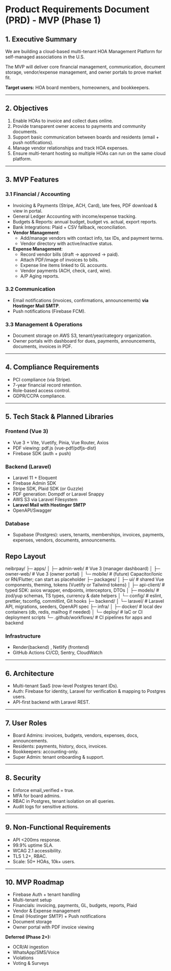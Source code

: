 # Product Requirements Document (PRD) - MVP (Phase 1)

## 1. Executive Summary
We are building a cloud-based multi-tenant HOA Management Platform for self-managed associations in the U.S.  

The MVP will deliver core financial management, communication, document storage, vendor/expense management, and owner portals to prove market fit.  

**Target users:** HOA board members, homeowners, and bookkeepers.

---

## 2. Objectives
1. Enable HOAs to invoice and collect dues online.  
2. Provide transparent owner access to payments and community documents.  
3. Support basic communication between boards and residents (email + push notifications).  
4. Manage vendor relationships and track HOA expenses.  
5. Ensure multi-tenant hosting so multiple HOAs can run on the same cloud platform.  

---

## 3. MVP Features

### 3.1 Financial / Accounting
- Invoicing & Payments (Stripe, ACH, Card), late fees, PDF download & view in portal.  
- General Ledger Accounting with income/expense tracking.  
- Budgets & Reports: annual budget, budget vs. actual, export reports.  
- Bank Integrations: Plaid + CSV fallback, reconciliation.  
- **Vendor Management**:  
  - Add/manage vendors with contact info, tax IDs, and payment terms.  
  - Vendor directory with active/inactive status.  
- **Expense Management**:  
  - Record vendor bills (draft → approved → paid).  
  - Attach PDF/image of invoices to bills.  
  - Expense line items linked to GL accounts.  
  - Vendor payments (ACH, check, card, wire).  
  - A/P Aging reports.  

### 3.2 Communication
- Email notifications (invoices, confirmations, announcements) **via Hostinger Mail SMTP**.  
- Push notifications (Firebase FCM).  

### 3.3 Management & Operations
- Document storage on AWS S3, tenant/year/category organization.  
- Owner portals with dashboard for dues, payments, announcements, documents, invoices in PDF.  

---

## 4. Compliance Requirements
- PCI compliance (via Stripe).  
- 7-year financial record retention.  
- Role-based access control.  
- GDPR/CCPA compliance.  

---

## 5. Tech Stack & Planned Libraries

### Frontend (Vue 3)
- Vue 3 + Vite, Vuetify, Pinia, Vue Router, Axios  
- PDF viewing: pdf.js (vue-pdf/pdfjs-dist)  
- Firebase SDK (auth + push)  

### Backend (Laravel)
- Laravel 11 + Eloquent  
- Firebase Admin SDK  
- Stripe SDK, Plaid SDK (or Guzzle)  
- PDF generation: Dompdf or Laravel Snappy  
- AWS S3 via Laravel Filesystem  
- **Laravel Mail with Hostinger SMTP**  
- OpenAPI/Swagger  

### Database
- Supabase (Postgres): users, tenants, memberships, invoices, payments, expenses, vendors, documents, announcements.  

## Repo Layout
neibrpay/
├─ apps/
│  ├─ admin-web/          # Vue 3 (manager dashboard)
│  ├─ owner-web/          # Vue 3 (owner portal)
│  └─ mobile/             # (future) Capacitor/Ionic or RN/Flutter; can start as placeholder
├─ packages/
│  ├─ ui/                 # shared Vue components, theming, tokens (Vuetify or Tailwind tokens)
│  ├─ api-client/         # typed SDK: axios wrapper, endpoints, interceptors, DTOs
│  ├─ models/             # zod/yup schemas, TS types, currency & date helpers
│  └─ config/             # eslint, prettier, tsconfig, commitlint, Git hooks
├─ backend/
│  └─ laravel/            # Laravel API, migrations, seeders, OpenAPI spec
├─ infra/
│  ├─ docker/             # local dev containers (db, redis, mailhog if needed)
│  └─ deploy/             # IaC or CI deployment scripts
└─ .github/workflows/     # CI pipelines for apps and backend


### Infrastructure
- Render(backend) , Netlify (frontend)  
- GitHub Actions CI/CD, Sentry, CloudWatch  

---

## 6. Architecture
- Multi-tenant SaaS (row-level Postgres tenant IDs).  
- Auth: Firebase for identity, Laravel for verification & mapping to Postgres users.  
- API-first backend with Laravel REST.  

---

## 7. User Roles
- Board Admins: invoices, budgets, vendors, expenses, docs, announcements.  
- Residents: payments, history, docs, invoices.  
- Bookkeepers: accounting-only.  
- Super Admin: tenant onboarding & support.  

---

## 8. Security
- Enforce email_verified = true.  
- MFA for board admins.  
- RBAC in Postgres, tenant isolation on all queries.  
- Audit logs for sensitive actions.  

---

## 9. Non-Functional Requirements
- API <200ms response.  
- 99.9% uptime SLA.  
- WCAG 2.1 accessibility.  
- TLS 1.2+, RBAC.  
- Scale: 50+ HOAs, 10k+ users.  

---

## 10. MVP Roadmap
- Firebase Auth + tenant handling  
- Multi-tenant setup  
- Financials: invoicing, payments, GL, budgets, reports, Plaid  
- Vendor & Expense management  
- Email (Hostinger SMTP) + Push notifications  
- Document storage  
- Owner portal with PDF invoice viewing  

**Deferred (Phase 2+):**
- OCR/AI ingestion  
- WhatsApp/SMS/Voice  
- Violations  
- Voting & Surveys  
